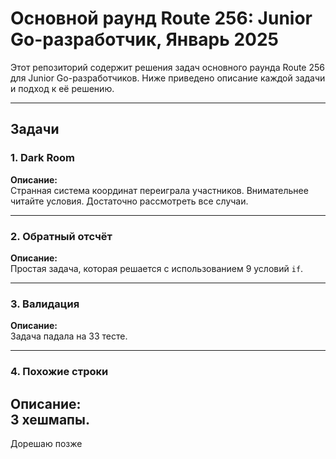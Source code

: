 # Основной раунд Route 256: Junior Go-разработчик, Январь 2025

Этот репозиторий содержит решения задач основного раунда Route 256 для Junior Go-разработчиков. Ниже приведено описание каждой задачи и подход к её решению.

---

## Задачи

### 1. **Dark Room**
**Описание:**  
Странная система координат переиграла участников. Внимательнее читайте условия. Достаточно рассмотреть все случаи.

---

### 2. **Обратный отсчёт**
**Описание:**  
Простая задача, которая решается с использованием 9 условий `if`.

---

### 3. **Валидация**
**Описание:**  
Задача падала на 33 тесте.

---

### 4. **Похожие строки**
**Описание:**  
3 хешмапы.
---
Дорешаю позже
